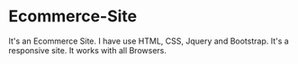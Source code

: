 # Ecommerce-Site
It's an Ecommerce Site. I have use HTML, CSS, Jquery and Bootstrap. It's a responsive site. It works with all Browsers.
